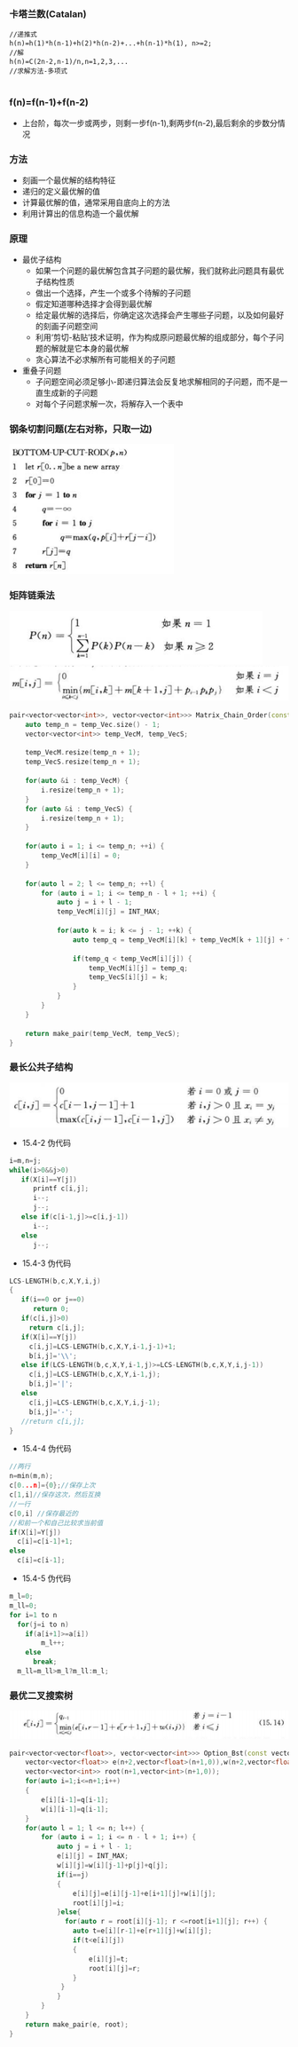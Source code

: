 ### 卡塔兰数(Catalan)
```
//递推式
h(n)=h(1)*h(n-1)+h(2)*h(n-2)+...+h(n-1)*h(1), n>=2;
//解
h(n)=C(2n-2,n-1)/n,n=1,2,3,...
//求解方法-多项式


```


### f(n)=f(n-1)+f(n-2)
* 上台阶，每次一步或两步，则剩一步f(n-1),剩两步f(n-2),最后剩余的步数分情况

### 方法
   - 刻画一个最优解的结构特征
   - 递归的定义最优解的值
   - 计算最优解的值，通常采用自底向上的方法
   - 利用计算出的信息构造一个最优解

### 原理
   - 最优子结构
     - 如果一个问题的最优解包含其子问题的最优解，我们就称此问题具有最优子结构性质
     - 做出一个选择，产生一个或多个待解的子问题
     - 假定知道哪种选择才会得到最优解
     - 给定最优解的选择后，你确定这次选择会产生哪些子问题，以及如何最好的刻画子问题空间
     - 利用‘剪切-粘贴’技术证明，作为构成原问题最优解的组成部分，每个子问题的解就是它本身的最优解
     - 贪心算法不必求解所有可能相关的子问题
   - 重叠子问题
     - 子问题空间必须足够小-即递归算法会反复地求解相同的子问题，而不是一直生成新的子问题
     - 对每个子问题求解一次，将解存入一个表中

### 钢条切割问题(左右对称，只取一边)
![rod](../image/rod.png)
### 矩阵链乘法
![mcmp](../image/mcmp.png)
![mcmp1](../image/mcmp1.png)
```cpp
pair<vector<vector<int>>, vector<vector<int>>> Matrix_Chain_Order(const vector<int> &temp_Vec) {
    auto temp_n = temp_Vec.size() - 1;
    vector<vector<int>> temp_VecM, temp_VecS;

    temp_VecM.resize(temp_n + 1);
    temp_VecS.resize(temp_n + 1);

    for(auto &i : temp_VecM) {
        i.resize(temp_n + 1);
    }
    for (auto &i : temp_VecS) {
        i.resize(temp_n + 1);
    }

    for(auto i = 1; i <= temp_n; ++i) {
        temp_VecM[i][i] = 0;
    }

    for(auto l = 2; l <= temp_n; ++l) {
        for (auto i = 1; i <= temp_n - l + 1; ++i) {
            auto j = i + l - 1;
            temp_VecM[i][j] = INT_MAX;

            for(auto k = i; k <= j - 1; ++k) {
                auto temp_q = temp_VecM[i][k] + temp_VecM[k + 1][j] + temp_Vec[i - 1] * temp_Vec[k] * temp_Vec[j];

                if(temp_q < temp_VecM[i][j]) {
                    temp_VecM[i][j] = temp_q;
                    temp_VecS[i][j] = k;
                }
            }
        }
    }

    return make_pair(temp_VecM, temp_VecS);
}
```
### 最长公共子结构
![lcs](../image/lcs.png)
* 15.4-2 伪代码
```c
i=m,n=j;
while(i>0&&j>0)
   if(X[i]==Y[j])
      printf c[i,j];
      i--;
      j--;
   else if(c[i-1,j]>=c[i,j-1])
   	  i--;
   else 
   	  j--;
```
* 15.4-3 伪代码
```c
LCS-LENGTH(b,c,X,Y,i,j)
{   
   if(i==0 or j==0)
   	  return 0;
   if(c[i,j]>0)
   	 return c[i,j];
   if(X[i]==Y[j])
   	 c[i,j]=LCS-LENGTH(b,c,X,Y,i-1,j-1)+1;
   	 b[i,j]='\\';
   else if(LCS-LENGTH(b,c,X,Y,i-1,j)>=LCS-LENGTH(b,c,X,Y,i,j-1))
   	 c[i,j]=LCS-LENGTH(b,c,X,Y,i-1,j);
   	 b[i,j]='|';
   else 
   	 c[i,j]=LCS-LENGTH(b,c,X,Y,i,j-1);
   	 b[i,j]='-';
   //return c[i,j];
}
```
* 15.4-4 伪代码
```c
//两行
n=min(m,n);
c[0...n]={0};//保存上次
c[1,i]//保存这次，然后互换
//一行
c[0,i] //保存最近的
//和前一个和自己比较求当前值
if(X[i]=Y[j])
  c[i]=c[i-1]+1;
else 
  c[i]=c[i-1];
```
* 15.4-5 伪代码
```c
m_l=0;
m_ll=0;
for i=1 to n
  for(j=i to n)
  	if(a[i+1]>=a[i])
  		m_l++;
  	else 
  	  break;
  m_ll=m_ll>m_l?m_ll:m_l;

```

### 最优二叉搜索树
![OBST](../image/obst.png)
```cpp
pair<vector<vector<float>>, vector<vector<int>>> Option_Bst(const vector<float> &p,const vector<float> &q,int n) {
    vector<vector<float>> e(n+2,vector<float>(n+1,0)),w(n+2,vector<float>(n+1,0));
    vector<vector<int>> root(n+1,vector<int>(n+1,0));
    for(auto i=1;i<=n+1;i++)
    {
    	e[i][i-1]=q[i-1];
    	w[i][i-1]=q[i-1];
	}
    for(auto l = 1; l <= n; l++) {
        for (auto i = 1; i <= n - l + 1; i++) {
            auto j = i + l - 1;
            e[i][j] = INT_MAX;
            w[i][j]=w[i][j-1]+p[j]+q[j];
            if(i==j)
            {
            	e[i][j]=e[i][j-1]+e[i+1][j]+w[i][j];
            	root[i][j]=i;
			}else{
              for(auto r = root[i][j-1]; r <=root[i+1][j]; r++) {
            	auto t=e[i][r-1]+e[r+1][j]+w[i][j];
            	if(t<e[i][j])
            	{
            		e[i][j]=t;
            		root[i][j]=r;
				}
             } 
			}
        }
    }
    return make_pair(e, root);
}
```